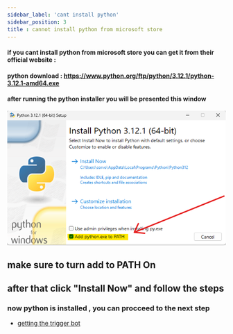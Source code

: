 ```yaml
---
sidebar_label: 'cant install python'
sidebar_position: 3
title : cannot install python from microsoft store
---
```

#### if you cant install python from microsoft store you can get it from their official website : 
#### python download : https://www.python.org/ftp/python/3.12.1/python-3.12.1-amd64.exe  


#### after running the python installer you will be presented this window 
![image](addtopath.png)
## make sure to turn add to PATH On
## after that click "Install Now" and follow the steps

### now python is installed , you can procceed to the next step
- [getting the trigger bot](/docs/Customer%20script%20tutorial/download)
